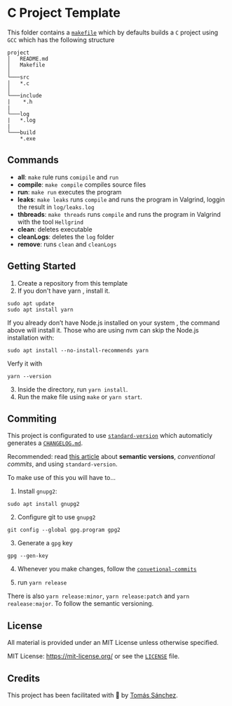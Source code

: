 # C Project Template

This folder contains a [`makefile`](./Makefile) which by defaults builds a `C` project using `GCC` which has the following structure

```
project
│   README.md
│   Makefile
│
└───src
│   *.c
│
└───include
|    *.h
|
└───log
|   *.log
|
└───build
    *.exe
```

## Commands

- **all**: `make` rule runs `comipile` and `run`
- **compile**: `make compile` compiles source files
- **run**: `make run` executes the program
- **leaks**: `make leaks` runs `compile` and runs the program in Valgrind, loggin the result in `log/leaks.log`
- **thbreads**: `make threads` runs `compile` and runs the program in Valgrind with the tool `Hellgrind`
- **clean**: deletes executable
- **cleanLogs**: deletes the `log` folder
- **remove**: runs `clean` and `cleanLogs`

## Getting Started

1. Create a repository from this template
2. If you don't have yarn , install it.

```
sudo apt update
sudo apt install yarn
```

If you already don’t have Node.js installed on your system , the command above will install it. Those who are using nvm can skip the Node.js installation with:

```
sudo apt install --no-install-recommends yarn
```

Verfy it with

```
yarn --version
```

3. Inside the directory, run `yarn install`.
4. Run the make file using `make` or `yarn start`.

## Commiting

This project is configurated to use [`standard-version`](https://github.com/conventional-changelog/standard-version) which automaticly generates a [`CHANGELOG.md`](./CHANGELOG.md).

Recommended: read [this article](https://www.mokkapps.de/blog/how-to-automatically-generate-a-helpful-changelog-from-your-git-commit-messages/) about **semantic versions**, _conventional commits_, and using `standard-version`.

To make use of this you will have to...

1. Install `gnupg2`:

```
sudo apt install gnupg2
```

2. Configure git to use `gnupg2`

```
git config --global gpg.program gpg2
```

3. Generate a `gpg` key

```
gpg --gen-key
```

4. Whenever you make changes, follow the [`convetional-commits`](https://www.conventionalcommits.org/en/v1.0.0/)

5. run `yarn release`

There is also `yarn release:minor`, `yarn release:patch` and `yarn realease:major`. To follow the semantic versioning.

## License

All material is provided under an MIT License unless otherwise specified.

MIT License: <https://mit-license.org/> or see the [`LICENSE`](https://github.com/tomasanchez/c-project/blob/master/LICENSE) file.

## Credits

This project has been facilitated with 💙 by [Tomás Sánchez](https://github.com/tomasanchez).
